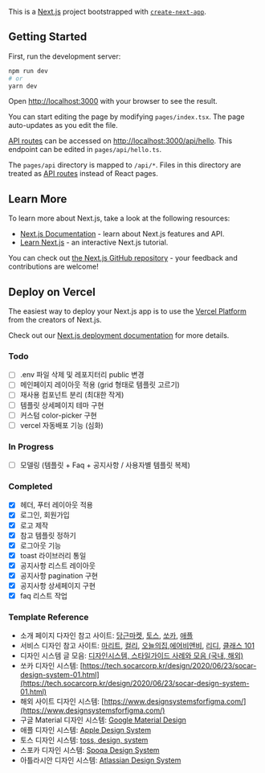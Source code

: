 This is a [Next.js](https://nextjs.org/) project bootstrapped with [`create-next-app`](https://github.com/vercel/next.js/tree/canary/packages/create-next-app).

## Getting Started

First, run the development server:

```bash
npm run dev
# or
yarn dev
```

Open [http://localhost:3000](http://localhost:3000) with your browser to see the result.

You can start editing the page by modifying `pages/index.tsx`. The page auto-updates as you edit the file.

[API routes](https://nextjs.org/docs/api-routes/introduction) can be accessed on [http://localhost:3000/api/hello](http://localhost:3000/api/hello). This endpoint can be edited in `pages/api/hello.ts`.

The `pages/api` directory is mapped to `/api/*`. Files in this directory are treated as [API routes](https://nextjs.org/docs/api-routes/introduction) instead of React pages.

## Learn More

To learn more about Next.js, take a look at the following resources:

- [Next.js Documentation](https://nextjs.org/docs) - learn about Next.js features and API.
- [Learn Next.js](https://nextjs.org/learn) - an interactive Next.js tutorial.

You can check out [the Next.js GitHub repository](https://github.com/vercel/next.js/) - your feedback and contributions are welcome!

## Deploy on Vercel

The easiest way to deploy your Next.js app is to use the [Vercel Platform](https://vercel.com/new?utm_medium=default-template&filter=next.js&utm_source=create-next-app&utm_campaign=create-next-app-readme) from the creators of Next.js.

Check out our [Next.js deployment documentation](https://nextjs.org/docs/deployment) for more details.

### Todo

- [ ] .env 파일 삭제 및 레포지터리 public 변경
- [ ] 메인페이지 레이아웃 적용 (grid 형태로 템플릿 고르기)
- [ ] 재사용 컴포넌트 분리 (최대한 작게)
- [ ] 템플릿 상세페이지 테마 구현
- [ ] 커스텀 color-picker 구현
- [ ] vercel 자동배포 기능 (심화)

### In Progress

- [ ] 모델링 (템플릿 + Faq + 공지사항 / 사용자별 템플릿 복제)

### Completed

- [x] 헤더, 푸터 레이아웃 적용
- [x] 로그인, 회원가입
- [x] 로고 제작
- [x] 참고 템플릿 정하기
- [x] 로그아웃 기능
- [x] toast 라이브러리 통일
- [x] 공지사항 리스트 레이아웃
- [x] 공지사항 pagination 구현
- [x] 공지사항 상세페이지 구현
- [x] faq 리스트 작업

### Template Reference

- 소개 페이지 다자인 참고 사이트: [당근마켓](https://team.daangn.com/), [토스](https://toss.im/), [쏘카](https://www.socar.kr/), [애플](https://www.apple.com/kr/)
- 서비스 디자인 참고 사이트: [마리트](https://www.myrealtrip.com/), [컬리](https://www.kurly.com/), [오늘의집](https://ohou.se/),[에어비앤비](https://www.airbnb.co.kr/), [리디](https://ridibooks.com/), [클래스 101](https://class101.net/)
- 디자인 시스템 글 모음: [디자인시스템, 스타일가이드 사례와 모음 (국내, 해외)](https://spacebar310.tistory.com/86)
- 쏘카 디자인 시스템: [https://tech.socarcorp.kr/design/2020/06/23/socar-design-system-01.html](https://tech.socarcorp.kr/design/2020/06/23/socar-design-system-01.html)
- 해외 사이트 디자인 시스템: [https://www.designsystemsforfigma.com/](https://www.designsystemsforfigma.com/)
- 구글 Material 디자인 시스템: [Google Material Design](https://material.io/design)
- 애플 디자인 시스템: [Apple Design System](https://developer.apple.com/design/human-interface-guidelines/guidelines/overview/)
- 토스 디자인 시스템: [toss, design, system](https://www.notion.so/toss-design-system-959822692bec4f879450e361c623cf2a)
- 스포카 디자인 시스템: [Spoqa Design System](https://bi.spoqa.com/)
- 아틀라시안 디자인 시스템: [Atlassian Design System](https://atlassian.design/)
